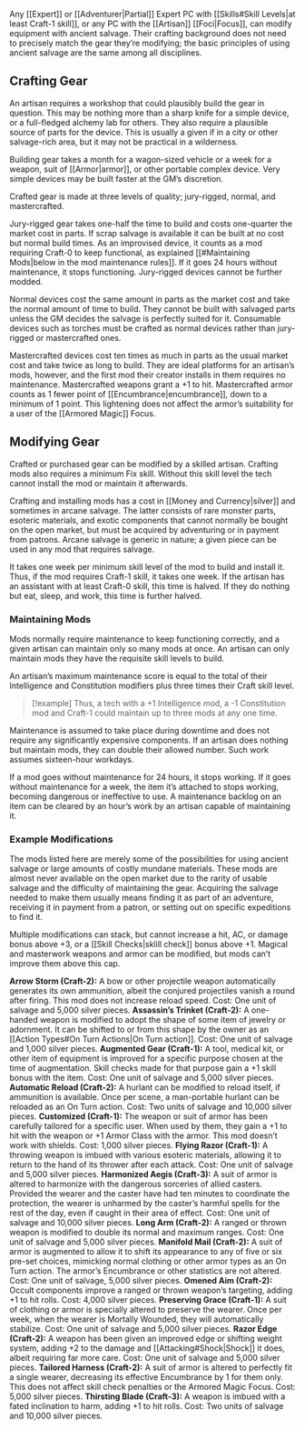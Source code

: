 Any [[Expert]] or [[Adventurer|Partial]] Expert PC with [[Skills#Skill Levels|at least Craft-1 skill]], or any PC with the [[Artisan]] [[Foci|Focus]], can modify equipment with ancient salvage. Their crafting background does not need to precisely match the gear they’re modifying; the basic principles of using ancient salvage are the same among all disciplines.
## Crafting Gear
An artisan requires a workshop that could plausibly build the gear in question. This may be nothing more than a sharp knife for a simple device, or a full-fledged alchemy lab for others. They also require a plausible source of parts for the device. This is usually a given if in a city or other salvage-rich area, but it may not be practical in a wilderness. 

Building gear takes a month for a wagon-sized vehicle or a week for a weapon, suit of [[Armor|armor]], or other portable complex device. Very simple devices may be built faster at the GM’s discretion.

Crafted gear is made at three levels of quality; jury-rigged, normal, and mastercrafted. 

Jury-rigged gear takes one-half the time to build and costs one-quarter the market cost in parts. If scrap salvage is available it can be built at no cost but normal build times. As an improvised device, it counts as a mod requiring Craft-0 to keep functional, as explained [[#Maintaining Mods|below in the mod maintenance rules]]. If it goes 24 hours without maintenance, it stops functioning. Jury-rigged devices cannot be further modded. 

Normal devices cost the same amount in parts as the market cost and take the normal amount of time to build. They cannot be built with salvaged parts unless the GM decides the salvage is perfectly suited for it. Consumable devices such as torches must be crafted as normal devices rather than jury-rigged or mastercrafted ones. 

Mastercrafted devices cost ten times as much in parts as the usual market cost and take twice as long to build. They are ideal platforms for an artisan’s mods, however, and the first mod their creator installs in them requires no maintenance. Mastercrafted weapons grant a +1 to hit. Mastercrafted armor counts as 1 fewer point of [[Encumbrance|encumbrance]], down to a minimum of 1 point. This lightening does not affect the armor’s suitability for a user of the [[Armored Magic]] Focus.
## Modifying Gear
Crafted or purchased gear can be modified by a skilled artisan. Crafting mods also requires a minimum Fix skill. Without this skill level the tech cannot install the mod or maintain it afterwards.

Crafting and installing mods has a cost in [[Money and Currency|silver]] and sometimes in arcane salvage. The latter consists of rare monster parts, esoteric materials, and exotic components that cannot normally be bought on the open market, but must be acquired by adventuring or in payment from patrons. Arcane salvage is generic in nature; a given piece can be used in any mod that requires salvage. 

It takes one week per minimum skill level of the mod to build and install it. Thus, if the mod requires Craft-1 skill, it takes one week. If the artisan has an assistant with at least Craft-0 skill, this time is halved. If they do nothing but eat, sleep, and work, this time is further halved.
### Maintaining Mods
Mods normally require maintenance to keep functioning correctly, and a given artisan can maintain only so many mods at once. An artisan can only maintain mods they have the requisite skill levels to build. 

An artisan’s maximum maintenance score is equal to the total of their Intelligence and Constitution modifiers plus three times their Craft skill level. 

> [!example]
> Thus, a tech with a +1 Intelligence mod, a -1 Constitution mod and Craft-1 could maintain up to three mods at any one time.

Maintenance is assumed to take place during downtime and does not require any significantly expensive components. If an artisan does nothing but maintain mods, they can double their allowed number. Such work assumes sixteen-hour workdays. 

If a mod goes without maintenance for 24 hours, it stops working. If it goes without maintenance for a week, the item it’s attached to stops working, becoming dangerous or ineffective to use. A maintenance backlog on an item can be cleared by an hour’s work by an artisan capable of maintaining it.
### Example Modifications
The mods listed here are merely some of the possibilities for using ancient salvage or large amounts of costly mundane materials. These mods are almost never available on the open market due to the rarity of usable salvage and the difficulty of maintaining the gear. Acquiring the salvage needed to make them usually means finding it as part of an adventure, receiving it in payment from a patron, or setting out on specific expeditions to find it. 

Multiple modifications can stack, but cannot increase a hit, AC, or damage bonus above +3, or a [[Skill Checks|sklill check]] bonus above +1. Magical and masterwork weapons and armor can be modified, but mods can’t improve them above this cap.

**Arrow Storm (Craft-2):** A bow or other projectile weapon automatically generates its own ammunition, albeit the conjured projectiles vanish a round after firing. This mod does not increase reload speed. Cost: One unit of salvage and 5,000 silver pieces.
**Assassin’s Trinket (Craft-2):** A one-handed weapon is modified to adopt the shape of some item of jewelry or adornment. It can be shifted to or from this shape by the owner as an [[Action Types#On Turn Actions|On Turn action]]. Cost: One unit of salvage and 1,000 silver pieces.
**Augmented Gear (Craft-1):** A tool, medical kit, or other item of equipment is improved for a specific purpose chosen at the time of augmentation. Skill checks made for that purpose gain a +1 skill bonus with the item. Cost: One unit of salvage and 5,000 silver pieces.
**Automatic Reload (Craft-2):** A hurlant can be modified to reload itself, if ammunition is available. Once per scene, a man-portable hurlant can be reloaded as an On Turn action. Cost: Two units of salvage and 10,000 silver pieces.
**Customized (Craft-1):** The weapon or suit of armor has been carefully tailored for a specific user. When used by them, they gain a +1 to hit with the weapon or +1 Armor Class with the armor. This mod doesn’t work with shields. Cost: 1,000 silver pieces.
**Flying Razor (Craft-1):** A throwing weapon is imbued with various esoteric materials, allowing it to return to the hand of its thrower after each attack. Cost: One unit of salvage and 5,000 silver pieces.
**Harmonized Aegis (Craft-3):** A suit of armor is altered to harmonize with the dangerous sorceries of allied casters. Provided the wearer and the caster have had ten minutes to coordinate the protection, the wearer is unharmed by the caster’s harmful spells for the rest of the day, even if caught in their area of effect. Cost: One unit of salvage and 10,000 silver pieces.
**Long Arm (Craft-2):** A ranged or thrown weapon is modified to double its normal and maximum ranges. Cost: One unit of salvage and 5,000 silver pieces.
**Manifold Mail (Craft-2):** A suit of armor is augmented to allow it to shift its appearance to any of five or six pre-set choices, mimicking normal clothing or other armor types as an On Turn action. The armor’s Encumbrance or other statistics are not altered. Cost: One unit of salvage, 5,000 silver pieces.
**Omened Aim (Craft-2):** Occult components improve a ranged or thrown weapon’s targeting, adding +1 to hit rolls. Cost: 4,000 silver pieces.
**Preserving Grace (Craft-1):** A suit of clothing or armor is specially altered to preserve the wearer. Once per week, when the wearer is Mortally Wounded, they will automatically stabilize. Cost: One unit of salvage and 5,000 silver pieces.
**Razor Edge (Craft-2):** A weapon has been given an improved edge or shifting weight system, adding +2 to the damage and [[Attacking#Shock|Shock]] it does, albeit requiring far more care. Cost: One unit of salvage and 5,000 silver pieces.
**Tailored Harness (Craft-2):** A suit of armor is altered to perfectly fit a single wearer, decreasing its effective Encumbrance by 1 for them only. This does not affect skill check penalties or the Armored Magic Focus. Cost: 5,000 silver pieces.
**Thirsting Blade (Craft-3):** A weapon is imbued with a fated inclination to harm, adding +1 to hit rolls. Cost: Two units of salvage and 10,000 silver pieces.